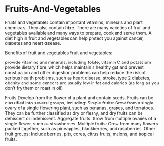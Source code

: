 # Fruits-And-Vegetables


Fruits and vegetables contain important vitamins, minerals and plant chemicals. They also contain fibre. There are many varieties of fruit and vegetables available and many ways to prepare, cook and serve them. A diet high in fruit and vegetables can help protect you against cancer, diabetes and heart disease.

Benefits of fruit and vegetables
Fruit and vegetables:

provide vitamins and minerals, including folate, vitamin C and potassium
provide dietary fibre, which helps maintain a healthy gut and prevent constipation and other digestion problems
can help reduce the risk of serious health problems, such as heart disease, stroke, type 2 diabetes, obesity and some cancers
are usually low in fat and calories (as long as you don’t fry them or roast in oil)



Fruits
Develop from the flower of a plant and contain seeds. Fruits can be classified into several groups, including:
Simple fruits: Grow from a single ovary of a single flowering plant, such as bananas, grapes, and tomatoes. They can be further classified as dry or fleshy, and dry fruits can be dehiscent or indehiscent.
Aggregate fruits: Grow from multiple ovaries of a single flower, such as strawberries.
Multiple fruits: Grow from many flowers packed together, such as pineapples, blackberries, and raspberries.
Other fruit groups: Include berries, pits, cores, citrus fruits, melons, and tropical fruits.
